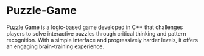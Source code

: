 # Puzzle-Game
Puzzle Game is a logic-based game developed in C++ that challenges players to solve interactive puzzles through critical thinking and pattern recognition. With a simple interface and progressively harder levels, it offers an engaging brain-training experience.
